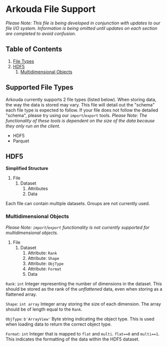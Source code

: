 # Arkouda File Support

*Please Note: This file is being developed in conjunction with updates to our file I/O system. Information is being omitted until updates on each section are completed to avoid confusion.*

## Table of Contents
1. [File Types](#filetypes)
2. [HDF5](#hdf)
   1. [Multidimensional Objects](#multidim)

## Supported File Types
Arkouda currently supports 2 file types (listed below). When storing data, the way the data is stored may vary. This file will detail out the "schema" each file type is expected to follow. If your file does not follow the detailed "schema", please try using our `import`/`export` tools. *Please Note: The functionality of these tools is dependent on the size of the data because they only run on the client.*

- HDF5
- Parquet

## HDF5

**Simplified Structure**
1) File
   1) Dataset
      1) Attributes
      2) Data

Each file can contain multiple datasets. Groups are not currently used.

### Multidimensional Objects

*Please Note: `import`/`export` functionality is not currently supported for multidimensional objects.*

1) File
   1) Dataset 
      1) Attribute: `Rank`
      2) Attribute: `Shape`
      3) Attribute: `ObjType`
      4) Attribute: `Format`
      5) Data

`Rank`: `int` 
   Integer representing the number of dimensions in the dataset. This should be stored as the rank of the *unflattened* data, even when storing as a flattened array.

`Shape`: `int array` Integer array storing the size of each dimension. The array should be of length equal to the `Rank`.

`ObjType`: `b'ArrayView'` Byte string indicating the object type. This is used when loading data to return the correct object type.

`Format`: `int` Integer that is mapped to `flat` and `multi`. `flat==0` and `multi==1`. This indicates the formatting of the data within the HDF5 dataset.
